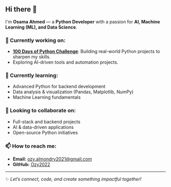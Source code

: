 ## Hi there 👋

I'm **Osama Ahmed** — a **Python Developer** with a passion for **AI, Machine Learning (ML), and Data Science**.  

### 🔭 Currently working on:
- [**100 Days of Python Challenge**](https://github.com/Ozy2022/python-Challenge-100): Building real-world Python projects to sharpen my skills.  
- Exploring AI-driven tools and automation projects.  

### 🌱 Currently learning:
- Advanced Python for backend development  
- Data analysis & visualization (Pandas, Matplotlib, NumPy)  
- Machine Learning fundamentals  

### 👯 Looking to collaborate on:
- Full-stack and backend projects  
- AI & data-driven applications  
- Open-source Python initiatives  

### 📫 How to reach me:
- **Email:** ozy.almondry2021@gmail.com  
- **GitHub:** [Ozy2022](https://github.com/Ozy2022)

---

✨ *Let’s connect, code, and create something impactful together!*  

